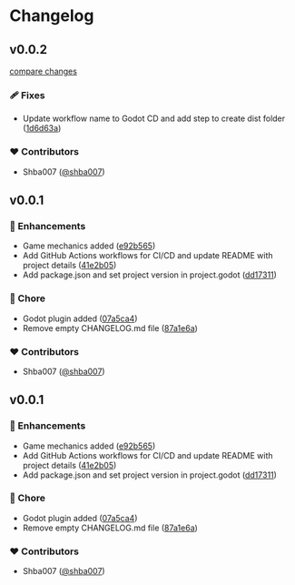 # Changelog


## v0.0.2

[compare changes](https://github.com/shba007/flip-a-coin/compare/v0.0.1...v0.0.2)

### 🩹 Fixes

- Update workflow name to Godot CD and add step to create dist folder ([1d6d63a](https://github.com/shba007/flip-a-coin/commit/1d6d63a))

### ❤️ Contributors

- Shba007 ([@shba007](https://github.com/shba007))

## v0.0.1


### 🚀 Enhancements

- Game mechanics added ([e92b565](https://github.com/shba007/flip-a-coin/commit/e92b565))
- Add GitHub Actions workflows for CI/CD and update README with project details ([41e2b05](https://github.com/shba007/flip-a-coin/commit/41e2b05))
- Add package.json and set project version in project.godot ([dd17311](https://github.com/shba007/flip-a-coin/commit/dd17311))

### 🏡 Chore

- Godot plugin added ([07a5ca4](https://github.com/shba007/flip-a-coin/commit/07a5ca4))
- Remove empty CHANGELOG.md file ([87a1e6a](https://github.com/shba007/flip-a-coin/commit/87a1e6a))

### ❤️ Contributors

- Shba007 ([@shba007](https://github.com/shba007))

## v0.0.1


### 🚀 Enhancements

- Game mechanics added ([e92b565](https://github.com/shba007/flip-a-coin/commit/e92b565))
- Add GitHub Actions workflows for CI/CD and update README with project details ([41e2b05](https://github.com/shba007/flip-a-coin/commit/41e2b05))
- Add package.json and set project version in project.godot ([dd17311](https://github.com/shba007/flip-a-coin/commit/dd17311))

### 🏡 Chore

- Godot plugin added ([07a5ca4](https://github.com/shba007/flip-a-coin/commit/07a5ca4))
- Remove empty CHANGELOG.md file ([87a1e6a](https://github.com/shba007/flip-a-coin/commit/87a1e6a))

### ❤️ Contributors

- Shba007 ([@shba007](https://github.com/shba007))

